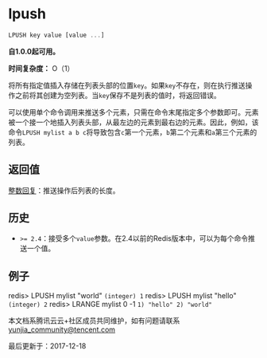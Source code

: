 # lpush

```javascript
LPUSH key value [value ...]
```

**自1.0.0起可用。**

**时间复杂度：** O（1）

将所有指定值插入存储在列表头部的位置`key`。如果`key`不存在，则在执行推送操作之前将其创建为空列表。当`key`保存不是列表的值时，将返回错误。

可以使用单个命令调用来推送多个元素，只需在命令末尾指定多个参数即可。元素被一个接一个地插入列表头部，从最左边的元素到最右边的元素。因此，例如，该命令`LPUSH mylist a b c`将导致包含`c`第一个元素，`b`第二个元素和`a`第三个元素的列表。

## 返回值

[整数回复](https://redis.io/topics/protocol#integer-reply)：推送操作后列表的长度。

## 历史

- `>= 2.4`：接受多个`value`参数。在2.4以前的Redis版本中，可以为每个命令推送一个值。

## 例子

redis> LPUSH mylist "world" `(integer) 1` redis> LPUSH mylist "hello" `(integer) 2` redis> LRANGE mylist 0 -1 `1) "hello" 2) "world"`

本文档系腾讯云云+社区成员共同维护，如有问题请联系 yunjia_community@tencent.com

最后更新于：2017-12-18